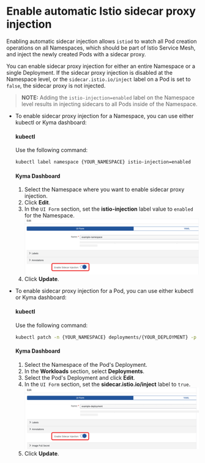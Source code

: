 # Enable automatic Istio sidecar proxy injection

Enabling automatic sidecar injection allows `istiod` to watch all Pod creation operations on all Namespaces, which should be part of Istio Service Mesh, and inject the newly created Pods with a sidecar proxy.

You can enable sidecar proxy injection for either an entire Namespace or a single Deployment. If the sidecar proxy injection is disabled at the Namespace level, or the `sidecar.istio.io/inject` label on a Pod is set to `false`, the sidecar proxy is not injected.

>**NOTE:** Adding the `istio-injection=enabled` label on the Namespace level results in injecting sidecars to all Pods inside of the Namespace. 

* To enable sidecar proxy injection for a Namespace, you can use either kubectl or Kyma dashboard:
  
  <!-- tabs:start -->

  #### **kubectl**
  
  Use the following command:
  
  ```bash
  kubectl label namespace {YOUR_NAMESPACE} istio-injection=enabled
  ```

  #### **Kyma Dashboard**
  
  1. Select the Namespace where you want to enable sidecar proxy injection.
  2. Click **Edit**.
  3. In the `UI Form` section, set the **istio-injection** label value to `enabled` for the Namespace.
  ![Switch the toggle to enable Istio sidecar injection](../../assets/sidecar-injection-toggle-namespace.svg)
  1. Click **Update**.
  <!-- tabs:end -->


* To enable sidecar proxy injection for a Pod, you can use either kubectl or Kyma dashboard:

  <!-- tabs:start -->

  #### **kubectl**
  
  Use the following command:
  
  ```bash
  kubectl patch -n {YOUR_NAMESPACE} deployments/{YOUR_DEPLOYMENT} -p '{"spec":{"template":{"metadata":{"labels":{"sidecar.istio.io/inject":"true"}}}}}'
  ```

  #### **Kyma Dashboard**

  1. Select the Namespace of the Pod's Deployment.
  2. In the **Workloads** section, select **Deployments**.
  3. Select the Pod's Deployment and click **Edit**.
  4. In the `UI Form` section, set the **sidecar.istio.io/inject** label to `true`.
  ![Switch the toggle to enable Istio sidecar injection](../../assets/sidecar-injection-toggle-deployment.svg)
  1. Click **Update**.

  <!-- tabs:end -->